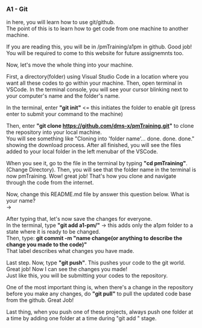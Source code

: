 ### A1 - Git
in here, you will learn how to use git/github.  
The point of this is to learn how to get code from one machine to another machine.  

If you are reading this, you will  be in /pmTraining/a1pm in github. Good job! You will be required to come to this website for future assignemnts too.   


Now, let's move the whole thing into your machine.   

First, a directory(folder) using Visual Studio Code in a location where you want all these codes to go within your machine. Then, open terminal in VSCode. In the terminal console, you will see your cursor blinking next to your computer's name and the folder's name.  

In the terminal, enter **"git init"** <= this initiates the folder to enable git (press enter to submit your command to the machine)  

Then, enter **"git clone https://github.com/dms-x/pmTraining.git"** to clone the repository into your local machine.  
You will see something like "Cloning into 'folder name'... done. done. done." showing the download process. After all finished, you will see the files added to your local folder in the left menubar of the VSCode.  

When you see it, go to the file in the terminal by typing **"cd pmTraining"**. (Change Directory). Then, you will see that the folder name in the terminal is now pmTraining. Wow! great job! That's how you clone and navigate through the code from the internet.  

Now, change this README.md file by answer this question below. What is your name?  
-> 

After typing that, let's now save the changes for everyone.  
In the terminal, type **"git add a1-pm/"** -> this adds only the a1pm folder to a state where it is ready to be changed.  
Then, type: **git commit -m "name change(or anything to describe the change you made to the code)"**  
That label describes what changes you have made.   

Last step. Now, type **"git push"**. This pushes your code to the git world. Great job! Now I can see the changes you made!  
Just like this, you will be submitting your codes to the repository.  

One of the most important thing is, when there's a change in the repository before you make any changes, do **"git pull"** to pull the updated code base from the github. Great Job! 

Last thing, when you push one of these projects, always push one folder at a time by adding one folder at a time during "git add " stage.


